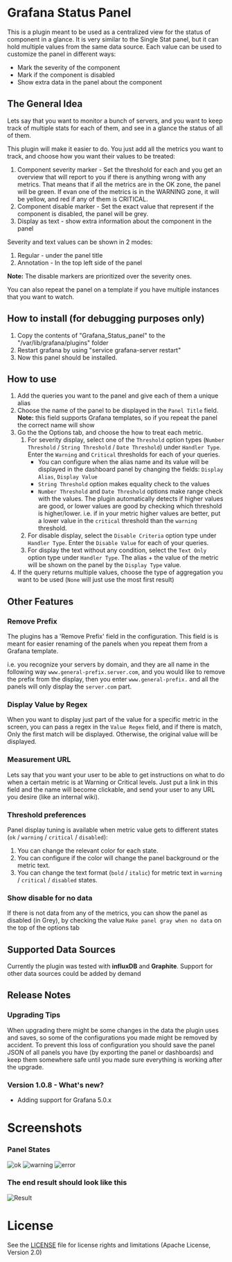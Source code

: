 # Grafana Status Panel

This is a plugin meant to be used as a centralized view for the status of component in a glance.
It is very similar to the Single Stat panel, but it can hold multiple values from the same data source.
Each value can be used to customize the panel in different ways: 
* Mark the severity of the component
* Mark if the component is disabled
* Show extra data in the panel about the component  

## The General Idea
Lets say that you want to monitor a bunch of servers, and you want to keep track of multiple stats for each of them, and see in a glance the status of all of them.

This plugin will make it easier to do. You just add all the metrics you want to track, and choose how you want their values to be treated:
1. Component severity marker - Set the threshold for each and you get an overview that will report to you if there is anything wrong with any metrics. That means that if all the metrics are in the OK zone, the panel will be green. If evan one of the metrics is in the WARNING zone, it will be yellow, and red if any of them is CRITICAL.
2. Component disable marker - Set the exact value that represent if the component is disabled, the panel will be grey.
3. Display as text - show extra information about the component in the panel

Severity and text values can be shown in 2 modes:
1. Regular - under the panel title
2. Annotation - In the top left side of the panel

**Note:** The disable markers are prioritized over the severity ones. 

You can also repeat the panel on a template if you have multiple instances that you want to watch.

## How to install (for debugging purposes only)
1. Copy the contents of "Grafana_Status_panel" to the "/var/lib/grafana/plugins" folder
2. Restart grafana by using "service grafana-server restart"
3. Now this panel should be installed.

## How to use
1. Add the queries you want to the panel and give each of them a unique alias
2. Choose the name of the panel to be displayed in the `Panel Title` field.
  **Note:** this field supports Grafana templates, so if you repeat the panel the correct name will show
3. Go the the Options tab, and choose the how to treat each metric. 
	1. For severity display, select one of the `Threshold` option types (`Number Threshold` / `String Threshold` / `Date Threshold`) under `Handler Type`. Enter the `Warning` and `Critical` thresholds for each of your queries.
		* You can configure when the alias name and its value will be displayed in the dashboard panel by changing the fields: `Display Alias`, `Display Value`
		* `String Threshold` option makes equality check to the values
		* `Number Threshold` and `Date Threshold` options make range check with the values. The plugin automatically detects if higher values are good, or lower values are good by checking which threshold is higher/lower. i.e. if in your metric higher values are better, put a lower value in the `critical` threshold than the `warning` threshold.
	2. For disable display, select the `Disable Criteria` option type under `Handler Type`. Enter the `Disable Value` for each of your queries.
	3. For display the text without any condition, select the `Text Only` option type under `Handler Type`. The alias + the value of the metric will be shown on the panel by the `Display Type` value.
4. If the query returns multiple values, choose the type of aggregation you want to be used (`None` will just use the most first result)

## Other Features

### Remove Prefix
The plugins has a 'Remove Prefix' field in the configuration. This field is is meant for easier renaming of the panels when you repeat them from a Grafana template.

i.e. you recognize your servers by domain, and they are all name in the following way `www.general-prefix.server.com`, and you would like to remove the prefix from the display, then you enter `www.general-prefix.` and all the panels will only display the `server.com` part.

### Display Value by Regex
When you want to display just part of the value for a specific metric in the screen, you can pass a regex in the `Value Regex` field, and if there is match, Only the first match will be displayed. Otherwise, the original value will be displayed.

### Measurement URL
Lets say that you want your user to be able to get instructions on what to do when a certain metric is at Warning or Critical levels. Just put a link in this field and the name will become clickable, and send your user to any URL you desire (like an internal wiki).

### Threshold preferences
Panel display tuning is available when metric value gets to different states (`ok` / `warning` / `critical` / `disabled`):
1. You can change the relevant color for each state.
2. You can configure if the color will change the panel background or the metric text.
3. You can change the text format (`bold` / `italic`) for metric text in `warning` / `critical` / `disabled` states.

### Show disable for no data
If there is not data from any of the metrics, you can show the panel as disabled (in Grey), by checking the value `Make panel gray when no data` on the top of the options tab
## Supported Data Sources
Currently the plugin was tested with **influxDB** and **Graphite**. Support for other data sources could be added by demand

## Release Notes
### Upgrading Tips
When upgrading there might be some changes in the data the plugin uses and saves, so some of the configurations you made might be removed by accident.
To prevent this loss of configuration you should save the panel JSON of all panels you have (by exporting the panel or dashboards) and keep them somewhere safe until you made sure everything is working after the upgrade.

### Version 1.0.8 - What's new?
* Adding support for Grafana 5.0.x 

# Screenshots
### Panel States
![ok](https://github.com/Vonage/Grafana_Status_panel/blob/develop/src/img/ok.png?raw=true)
![warning](https://github.com/Vonage/Grafana_Status_panel/blob/develop/src/img/warning.png?raw=true)
![error](https://github.com/Vonage/Grafana_Status_panel/blob/develop/src/img/error.png?raw=true)

### The end result should look like this
![Result](https://github.com/Vonage/Grafana_Status_panel/blob/develop/src/img/environment_snapshot.png?raw=true)

# License

See the [LICENSE](https://github.com/Vonage/Grafana_Status_panel/blob/master/LICENSE.txt) file for license rights and limitations (Apache License, Version 2.0)
